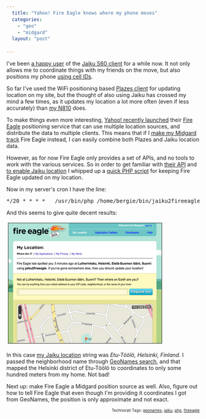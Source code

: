 ```yaml
---
  title: "Yahoo! Fire Eagle knows where my phone moves"
  categories: 
    - "geo"
    - "midgard"
  layout: "post"

---
```

<p>
I've been <a href="http://bergie.iki.fi/blog/jaiku-personal_presence_aggregator/">a happy user</a> of the <a href="http://jaiku.com/mobile">Jaiku S60 client</a> for a while now. It not only allows me to coordinate things with my friends on the move, but also positions my phone <a href="http://en.wikipedia.org/wiki/GSM_localization">using cell IDs</a>.
</p><p>
So far I've used the WiFi positioning based <a href="http://bergie.iki.fi/blog/plazes_on_the_n800/">Plazes client</a> for updating location on my site, but the thought of also using Jaiku has crossed my mind a few times, as it updates my location a lot more often (even if less accurately) than <a href="http://bergie.iki.fi/blog/appliances_are_starting_to_take_over/">my N810</a> does.
</p><p>
To make things even more interesting, <a href="http://www.readwriteweb.com/archives/location_aware_smart_rollout_f.php">Yahoo! recently launched</a> their <a href="https://fireeagle.yahoo.net/">Fire Eagle</a> positioning service that can use multiple location sources, and distribute the data to multiple clients. This means that if I <a href="http://bergie.iki.fi/blog/the-midgard-position/">make my Midgard track</a> Fire Eagle instead, I can easily combine both Plazes and Jaiku location data.
</p><p>
However, as for now Fire Eagle only provides a set of APIs, and no tools to work with the various services. So in order to get familiar with <a href="http://fireeagle.yahoo.net/developer">their API</a> and <a href="http://jaiku.com/channel/devku/presence/28244456">to enable Jaiku location</a> I whipped up a <a href="http://www.nehmer.net/~bergie/jaiku2fireeagle.phps">quick PHP script</a> for keeping Fire Eagle updated on my location.
</p><p>
Now in my server's cron I have the line:
</p><pre>
*/20 * * * *   /usr/bin/php /home/bergie/bin/jaiku2fireeagle.php bergie &lt;fire eagle access key&gt; &lt;fire eagle access secret&gt;
</pre><p>
And this seems to give quite decent results:
</p><p>
<a href="/files/fire-eagle-from-jaiku.png"><img src="/files/fire-eagle-from-jaiku-tm.jpg" height="313" width="400" border="1" hspace="4" vspace="4" alt="Fire Eagle location from Jaiku" title="Fire Eagle location from Jaiku" /></a>
</p><p>
In this case <a href="http://bergie.jaiku.com/">my Jaiku location</a> string was <em>Etu-Töölö, Helsinki, Finland</em>. I passed the neighborhood name through <a href="http://www.geonames.org/export/geonames-search.html">GeoNames search</a>, and that mapped the Helsinki district of Etu-Töölö to coordinates to only some hundred meters from my home. Not bad!
</p><p>
Next up: make Fire Eagle a Midgard position source as well. Also, figure out how to tell Fire Eagle that even though I'm providing it coordinates I got from GeoNames, the position is only approximate and not exact.
</p>
<p style="text-align:right;font-size:10px;">Technorati Tags: <a href="http://www.technorati.com/tag/geonames">geonames</a>, <a href="http://www.technorati.com/tag/jaiku">jaiku</a>, <a href="http://www.technorati.com/tag/php">php</a>, <a href="http://www.technorati.com/tag/fireeagle">fireeagle</a></p>